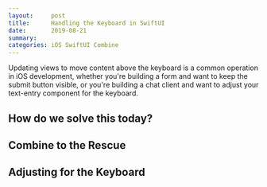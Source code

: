 ```yaml
---
layout:     post
title:      Handling the Keyboard in SwiftUI
date:       2019-08-21
summary:
categories: iOS SwiftUI Combine
---
```




Updating views to move content above the keyboard is a common operation in iOS development, whether you're building a form and want to keep the submit button visible, or you're building a chat client and want to adjust your text-entry component for the keyboard.



## How do we solve this today?


## Combine to the Rescue


## Adjusting for the Keyboard
